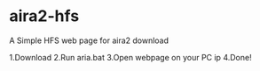 # aira2-hfs
A Simple HFS web page for aira2 download

1.Download
2.Run aria.bat
3.Open webpage on your PC ip
4.Done!
